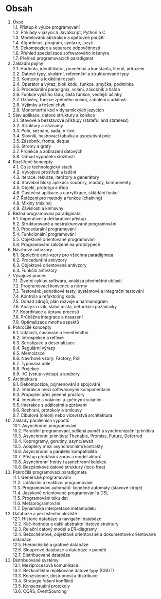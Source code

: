 # Obsah

1. Úvod  
   1.1. Přístup k výuce programování  
   1.2. Příklady v jazycích JavaScript, Python a C  
   1.3. Modelování: abstrakce a opětovné použití  
   1.4. Algoritmus, program, syntaxe, jazyk  
   1.5. Dekompozice a separace odpovědnosti  
   1.6. Přehled specializace softwarového inženýra  
   1.7. Přehled programovacích paradigmat
2. Základní pojmy  
   2.1. Hodnota, identifikátor, proměnná a konstanta, literál, přiřazení  
   2.2. Datové typy, skalární, referenční a strukturované typy  
   2.3. Kontexty a lexikální rozsah  
   2.4. Operátor a výraz, blok kódu, funkce, smyčka, podmínka  
   2.5. Procedurální paradigma, volání, zásobník a halda  
   2.6. Funkce vyššího řádu, čistá funkce, vedlejší účinky  
   2.7. Uzávěry, funkce zpětného volání, zabalení a události  
   2.8. Výjimky a řešení chyb  
   2.9. Monomorfní kód v dynamických jazycích
3. Stav aplikace, datové struktury a kolekce  
   3.1. Stavové a bezstavové přístupy (stateful and stateless)  
   3.2. Struktury a záznamy  
   3.3. Pole, seznam, sada, n-tice  
   3.4. Slovník, hashovací tabulka a asociativní pole  
   3.5. Zásobník, fronta, deque  
   3.6. Stromy a grafy  
   3.7. Projekce a zobrazení datových  
   3.8. Odhad výpočetní složitosti
4. Rozšířené koncepty  
   4.1. Co je technologický stack  
   4.2. Vývojové prostředí a ladění  
   4.3. Iterace: rekurze, iterátory a generátory  
   4.4. Stavební bloky aplikací: soubory, moduly, komponenty  
   4.5. Objekt, prototyp a třída  
   4.6. Částečná aplikace a curryfikace, skládání funkcí  
   4.7. Řetězení pro metody a funkce (chaining)  
   4.8. Mixiny (mixins)  
   4.9. Závislosti a knihovny
5. Běžná programovací paradigmata  
   5.1. Imperativní a deklarativní přístup  
   5.2. Strukturované a nestrukturované programování  
   5.3. Procedurální programování  
   5.4. Funkcionální programování  
   5.5. Objektově orientované programování  
   5.6. Programování založené na prototypech
6. Návrhové antivzory  
   6.1. Společné anti-vzory pro všechna paradigmata  
   6.2. Procedurální antivzory  
   6.3. Objektově orientované antivzory  
   6.4. Funkční antivzory
7. Vývojový proces  
   7.1. Životní cyklus softwaru, analýza předmětné oblasti  
   7.2. Programovací konvence a normy  
   7.3. Testování: jednotkové testy, systémové a integrační testování  
   7.4. Kontrola a refaktoring kódu  
   7.5. Odhad zdrojů, plán rozvoje a harmonogram  
   7.6. Analýza rizik, slabá místa, nefunkční požadavky  
   7.7. Koordinace a úprava procesů  
   7.8. Průběžná integrace a nasazení  
   7.9. Optimalizace mnoha aspektů
8. Pokročilé koncepty  
   8.1. Události, časovače a EventEmitter  
   8.2. Introspekce a reflexe  
   8.3. Serializace a deserializace  
   8.4. Regulární výrazy  
   8.5. Memoizace  
   8.6. Návrhové vzory: Factory, Poll  
   8.7. Typovaná pole  
   8.8. Projekce  
   8.9. I/O (vstup-výstup) a soubory
9. Architektura  
   9.1. Dekompozice, pojmenování a spojování  
   9.2. Interakce mezi softwarovými komponentami  
   9.3. Propojení přes jmenné prostory  
   9.4. Interakce s voláními a zpětnými voláními  
   9.5. Interakce s událostmi a zprávami  
   9.6. Rozhraní, protokoly a smlouvy  
   9.7. Cibulová (onion) nebo vícevrstvá architektura
10. Základy paralelních výpočtů  
    10.1. Asynchronní programování  
    10.2. Paralelní programování, sdílená paměť a synchronizační primitiva  
    10.3. Asynchronní primitiva: Thenable, Promise, Future, Deferred  
    10.4. Koprogramy, gorutiny, async/await  
    10.5. Adaptéry mezi asynchronními kontrakty  
    10.6. Asynchronní a paralelní kompatibilita  
    10.7. Přístup předávání zpráv a model aktorů  
    10.8. Asynchronní fronty i asynchronní kolekce  
    10.8. Bezzámkové datové struktury (lock-free)
11. Pokročilá programovací paradigmata  
    11.1. Generické programování  
    11.2. Událostní a reaktivní programování  
    11.3. Programování automatů: konečné automaty (stavové stroje)  
    11.4. Jazykově orientované programování a DSL  
    11.5. Programování toku dat  
    11.6. Metaprogramování  
    11.7. Dynamická interpretace metamodelu
12. Databáze a perzistentní úložiště  
    12.1. Historie databáze a navigační databáze  
    12.2. Klíč-hodnota a další abstraktní datové struktury  
    12.3. Relační datový model a ER-diagramy  
    12.4. Bezschémové, objektově orientované a dokumentově orientované databáze  
    12.5. Hierarchické a grafové databáze  
    12.6. Sloupcové databáze a databáze v paměti  
    12.7. Distribuované databáze
13. Distribuované systémy  
    13.1. Meziprocesová komunikace  
    13.2. Bezkonfliktní replikované datové typy (CRDT)  
    13.3. Konzistence, dostupnost a distribuce  
    13.4. Strategie řešení konfliktů  
    13.5. Konsensuální protokoly  
    13.6. CQRS, EventSourcing
